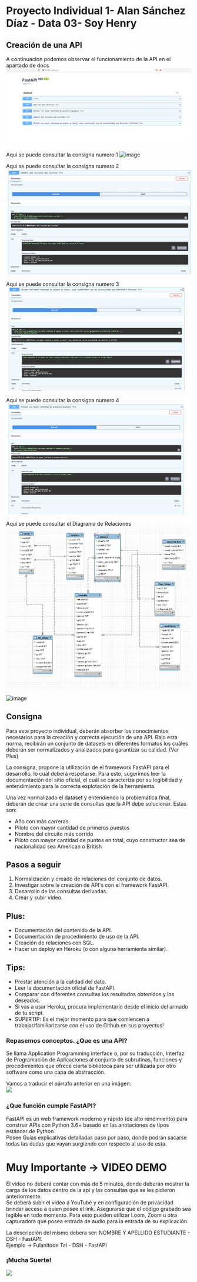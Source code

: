# Proyecto Individual 1- Alan Sánchez Díaz - Data 03- Soy Henry   
## Creación de una API

A continuacion podemos observar el funcionamiento de la API en el apartado de docs
![image](https://github.com/MRXWallace/PI/blob/master/Imagenes/fastapi%20docs.JPG)

Aqui se puede consultar la consigna numero 1
![image](https://github.com/MRXWallace/PI/blob/master/Imagenes/A%C3%B1o%20con%20mas%20Carreras.JPG)

Aqui se puede consultar la consigna numero 2
![image](https://github.com/MRXWallace/PI/blob/master/Imagenes/Nombre%20del%20Circuito%20mas%20Corrido.JPG)

Aqui se puede consultar la consigna numero 3
![image](https://github.com/MRXWallace/PI/blob/master/Imagenes/Piloto%20con%20Mayor%20Puntaje%20%2Cconstructor%20ingles.JPG)

Aqui se puede consultar la consigna numero 4
![image](https://github.com/MRXWallace/PI/blob/master/Imagenes/Piloto%20con%20mayor%20cantidad%20de%20victorias.JPG)

Aqui se puede consultar el Diagrama de Relaciones
![image](https://github.com/MRXWallace/PI/blob/master/Imagenes/Diagrama.JPG)






![image](https://user-images.githubusercontent.com/108296379/182138583-9011699a-f009-4454-885e-80dca182b6c8.png)

## Consigna
Para este proyecto individual, deberán absorber los conocimientos necesarios para la creación y correcta ejecución de una API. Bajo esta norma, recibirán un conjunto de datasets en diferentes formatos los cuáles deberán ser normalizados y analizados para garantizar su calidad. (Ver Plus)

La consigna, propone la utilización de el framework FastAPI para el desarrollo, lo cuál deberá respetarse. Para esto, sugerimos leer la documentación del sitio oficial, el cuál se caracteriza por su legibilidad y entendimiento para la correcta explotación de la herramienta.

Una vez normalizado el dataset y entendiendo la problemática final, deberán de crear una serie de consultas que la API debe solucionar. Estas son:  
- Año con más carreras
- Piloto con mayor cantidad de primeros puestos
- Nombre del circuito más corrido
- Piloto con mayor cantidad de puntos en total, cuyo constructor sea de nacionalidad sea American o British

  
## Pasos a seguir
1. Normalización y creado de relaciones del conjunto de datos.
2. Investigar sobre la creación de API's con el framework FastAPI.
3. Desarrollo de las consultas derivadas.
4. Crear y subir video.

## Plus:
- Documentación del contenido de la API.
- Documentación de procedimiento de uso de la API.
- Creación de relaciones con SQL.
- Hacer un deploy en Heroku (o con alguna herramienta similar).

## Tips:
- Prestar atención a la calidad del dato.
- Leer la documentación oficial de FastAPI.
- Comparar con diferentes consultas los resultados obtenidos y los deseados.
- Si vas a usar Heroku, procura implementarlo desde el inicio del armado de tu script.
- SUPERTIP: Es el mejor momento para que comiencen a trabajar/familiarizarse con el uso de Github en sus proyectos!

### Repasemos conceptos. ¿Que es una API?  
Se llama Application Programming interface o, por su traducción, Interfaz de Programación de Aplicaciones al conjunto de subrutinas, funciones y procedimientos que ofrece cierta biblioteca para ser utilizada por otro software como una capa de abstracción.  
  
Vamos a traducir el párrafo anterior en una imágen:  
<img src = "https://images-cdn.9gag.com/photo/aBnQb8z_700b.jpg" height = 300>

### ¿Que función cumple FastAPI?  
FastAPI es un web framework moderno y rápido (de alto rendimiento) para construir APIs con Python 3.6+ basado en las anotaciones de tipos estándar de Python.  
Posee Guías explicativas detalladas paso por paso, donde podrán sacarse todas las dudas que vayan surgiendo con respecto al uso de esta.  
  
  
# Muy Importante -> VIDEO DEMO
El video no deberá contar con más de 5 minutos, donde deberán mostrar la carga de los datos dentro de la api y las consultas que se les pidieron anteriormente.  
Se deberá subir el video a YouTube y en configuración de privacidad brindar acceso a quien posee el link. Asegurarse que el código grabado sea legible en todo momento. Para esto pueden utilizar Loom, Zoom u otra capturadora que posea entrada de audio para la entrada de su explicación.  

La descripción del mismo debera ser: NOMBRE Y APELLIDO ESTUDIANTE - DSH - FastAPI.  
Ejemplo -> Fulanitode Tal - DSH - FastAPI  

### ¡Mucha Suerte!  

<img src = "https://user-images.githubusercontent.com/96025598/188937586-28575753-fbd6-42de-beca-81ae35b659e0.gif" height = 300>
